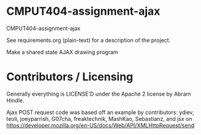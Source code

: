 CMPUT404-assignment-ajax
==============================

CMPUT404-assignment-ajax

See requirements.org (plain-text) for a description of the project.

Make a shared state AJAX drawing program

Contributors / Licensing
========================

Generally everything is LICENSE'D under the Apache 2 license by Abram Hindle.

Ajax POST request code was based off an example by contributors: ydiev, teoli, joeyparrish, G07cha, freaktechnik, MashKao, Sebastianz, and jsx on https://developer.mozilla.org/en-US/docs/Web/API/XMLHttpRequest/send 



